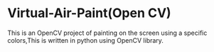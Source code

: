 # Virtual-Air-Paint(Open CV)
This is an OpenCV project of painting on the screen using a specific colors,This is written in python using OpenCV library.
